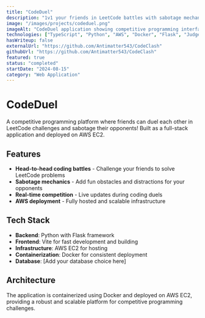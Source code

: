 ```yaml
---
title: "CodeDuel"
description: "1v1 your friends in LeetCode battles with sabotage mechanics! Built during UQCS Hackathon 2024 with real-time competitive programming and code execution via Judge0."
image: "/images/projects/codeduel.png"
imageAlt: "CodeDuel application showing competitive programming interface"
technologies: ["TypeScript", "Python", "AWS", "Docker", "Flask", "Judge0", "BeautifulSoup", "React"]
hasWriteup: false
externalUrl: "https://github.com/Antimatter543/CodeClash"
githubUrl: "https://github.com/Antimatter543/CodeClash"
featured: true
status: "completed"
startDate: "2024-08-15"
category: "Web Application"
---
```


# CodeDuel

A competitive programming platform where friends can duel each other in LeetCode challenges and sabotage their opponents! Built as a full-stack application and deployed on AWS EC2.

## Features

- **Head-to-head coding battles** - Challenge your friends to solve LeetCode problems
- **Sabotage mechanics** - Add fun obstacles and distractions for your opponents
- **Real-time competition** - Live updates during coding duels
- **AWS deployment** - Fully hosted and scalable infrastructure

## Tech Stack

- **Backend**: Python with Flask framework
- **Frontend**: Vite for fast development and building
- **Infrastructure**: AWS EC2 for hosting
- **Containerization**: Docker for consistent deployment
- **Database**: [Add your database choice here]

## Architecture

The application is containerized using Docker and deployed on AWS EC2, providing a robust and scalable platform for competitive programming challenges.
